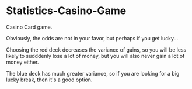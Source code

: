 # Statistics-Casino-Game

Casino Card game.

Obviously, the odds are not in your favor, but perhaps if you get lucky...

Choosing the red deck decreases the variance of gains, so you will be less likely to sudddenly lose a lot of money, but you will also never gain a lot of money either.

The blue deck has much greater variance, so if you are looking for a big lucky break, then it's a good option. 
